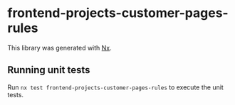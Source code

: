 # frontend-projects-customer-pages-rules

This library was generated with [Nx](https://nx.dev).

## Running unit tests

Run `nx test frontend-projects-customer-pages-rules` to execute the unit tests.
